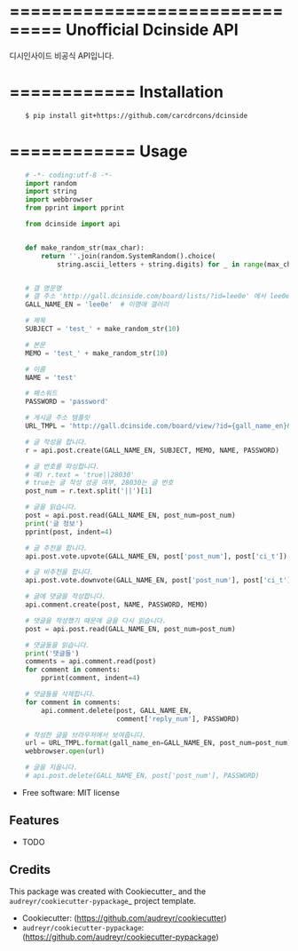 ===============================
Unofficial Dcinside API
===============================


디시인사이드 비공식 API입니다.

============
Installation
============


```bash
    $ pip install git+https://github.com/carcdrcons/dcinside
```

============
Usage
============

```python
    # -*- coding:utf-8 -*-
    import random
    import string
    import webbrowser
    from pprint import pprint

    from dcinside import api


    def make_random_str(max_char):
        return ''.join(random.SystemRandom().choice(
            string.ascii_letters + string.digits) for _ in range(max_char))


    # 갤 영문명
    # 갤 주소 'http://gall.dcinside.com/board/lists/?id=lee0e' 에서 lee0e 부분
    GALL_NAME_EN = 'lee0e'  # 이영애 갤러리

    # 제목
    SUBJECT = 'test_' + make_random_str(10)

    # 본문
    MEMO = 'test_' + make_random_str(10)

    # 이름
    NAME = 'test'

    # 패스워드
    PASSWORD = 'password'

    # 게시글 주소 템플릿
    URL_TMPL = 'http://gall.dcinside.com/board/view/?id={gall_name_en}&no={post_num}'

    # 글 작성을 합니다.
    r = api.post.create(GALL_NAME_EN, SUBJECT, MEMO, NAME, PASSWORD)

    # 글 번호를 파싱합니다.
    # 예) r.text = 'true||28030'
    # true는 글 작성 성공 여부, 28030는 글 번호
    post_num = r.text.split('||')[1]

    # 글을 읽습니다.
    post = api.post.read(GALL_NAME_EN, post_num=post_num)
    print('글 정보')
    pprint(post, indent=4)

    # 글 추천을 합니다.
    api.post.vote.upvote(GALL_NAME_EN, post['post_num'], post['ci_t'])

    # 글 비추천을 합니다.
    api.post.vote.downvote(GALL_NAME_EN, post['post_num'], post['ci_t'])

    # 글에 댓글을 작성합니다.
    api.comment.create(post, NAME, PASSWORD, MEMO)

    # 댓글을 작성했기 때문에 글을 다시 읽습니다.
    post = api.post.read(GALL_NAME_EN, post_num=post_num)

    # 댓글들을 읽습니다.
    print('댓글들')
    comments = api.comment.read(post)
    for comment in comments:
        pprint(comment, indent=4)

    # 댓글들을 삭제합니다.
    for comment in comments:
        api.comment.delete(post, GALL_NAME_EN,
                           comment['reply_num'], PASSWORD)

    # 작성한 글을 브라우저에서 보여줍니다.
    url = URL_TMPL.format(gall_name_en=GALL_NAME_EN, post_num=post_num)
    webbrowser.open(url)

    # 글을 지웁니다.
    # api.post.delete(GALL_NAME_EN, post['post_num'], PASSWORD)
```

* Free software: MIT license

Features
--------

* TODO

Credits
---------

This package was created with Cookiecutter_ and the `audreyr/cookiecutter-pypackage`_ project template.

* Cookiecutter: (https://github.com/audreyr/cookiecutter)
* `audreyr/cookiecutter-pypackage`: (https://github.com/audreyr/cookiecutter-pypackage)
